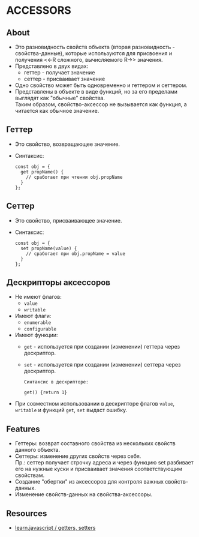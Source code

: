 # ACCESSORS

## About
- Это разновидность свойств объекта (вторая разновидность - свойства-данные), которые используются для присвоения и получения <<-R сложного, вычисляемого R->> значения.
- Представлено в двух видах:
  - геттер - получает значение
  - сеттер - присваивает значение
- Одно свойство может быть одновременно и геттером и сеттером.
- Представлены в объекте в виде функций, но за его пределами выглядят как "обычные" свойства.  
Таким образом, свойство-аксессор не вызывается как функция, а читается как обычное значение.

## Геттер
- Это свойство, возвращающее значение.
- Синтаксис:

  ```
  const obj = {
    get propName() {
      // сработает при чтении obj.propName
    }
  };
  ```

## Сеттер
- Это свойство, присваивающее значение.
- Синтаксис:

  ```
  const obj = {
    set propName(value) {
      // сработает при obj.propName = value
    }
  };
  ```

## Дескрипторы аксессоров
- Не имеют флагов:
  - `value`
  - `writable`
- Имеют флаги: 
  - `enumerable`
  - `configurable`
- Имеют функции:
  - `get` - используется при создании (изменении) геттера через дескриптор.
  - `set` - используется при создании (изменении) сеттера через дескриптор.
  
    ```
    Синтаксис в дескрипторе:

    get() {return 1}
    ```
- При совместном использовании в дескрипторе флагов `value`, `writable` и функций `get`, `set` выдаст ошибку.

## Features
- Геттеры: возврат составного свойства из нескольких свойств данного объекта.
- Сеттеры: изменение других свойств через себя.  
Пр.: сеттер получает строчку адреса и через функцию set разбивает его на нужные куски и присваивает значения соответствующим свойствам.
- Создание "обертки" из аксессоров для контроля важных свойств-данных.
- Изменение свойств-данных на свойства-аксессоры.

## Resources
- [learn.javascript / getters, setters](https://learn.javascript.ru/property-accessors)